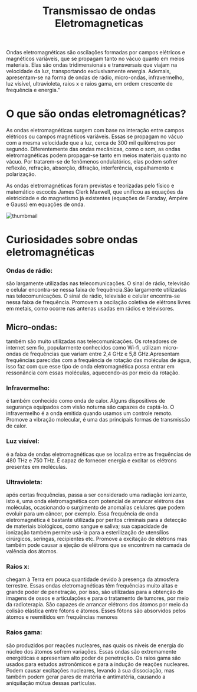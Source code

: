 <div align="center">
  <h1 align="center">
    Transmissao de ondas Eletromagneticas
    <br />
    <br />
  </h1>
</div>


Ondas eletromagnéticas são oscilações formadas por campos elétricos e magnéticos variáveis, que se propagam tanto no vácuo quanto em meios materiais. Elas são ondas tridimensionais e transversais que viajam na velocidade da luz, transportando exclusivamente energia. Ademais, apresentam-se na forma de ondas de rádio, micro-ondas, infravermelho, luz visível, ultravioleta, raios x e raios gama, em ordem crescente de frequência e energia."
# O que são ondas eletromagnéticas?
As ondas eletromagnéticas surgem com base na interação entre campos elétricos ou campos magnéticos variáveis. Essas se propagam no vácuo com a mesma velocidade que a luz, cerca de 300 mil quilômetros por segundo. Diferentemente das ondas mecânicas, como o som, as ondas eletromagnéticas podem propagar-se tanto em meios materiais quanto no vácuo. Por tratarem-se de fenômenos ondulatórios, elas podem sofrer reflexão, refração, absorção, difração, interferência, espalhamento e polarização.

As ondas eletromagnéticas foram previstas e teorizadas pelo físico e matemático escocês James Clerk Maxwell, que unificou as equações da eletricidade e do magnetismo já existentes (equações de Faraday, Ampére e Gauss) em equações de onda.


![thumbmail](https://github.com/user-attachments/assets/7f63de06-2ba2-4b4c-9fcd-33365542f189)

# Curiosidades sobre ondas eletromagnéticas

### Ondas de rádio: 
são largamente utilizadas nas telecomunicações. O sinal de rádio, televisão e celular encontra-se nessa faixa de frequência.São largamente utilizadas nas telecomunicações. O sinal de rádio, televisão e celular encontra-se nessa faixa de frequência. Promovem a oscilação coletiva de elétrons livres em metais, como ocorre nas antenas usadas em rádios e televisores.
## Micro-ondas:
também são muito utilizadas nas telecomunicações. Os roteadores de internet sem fio, popularmente conhecidos como Wi-fi, utilizam micro-ondas de frequências que variam entre 2,4 GHz e 5,8 GHz.Apresentam frequências parecidas com a frequência de rotação das moléculas de água, isso faz com que esse tipo de onda eletromagnética possa entrar em ressonância com essas moléculas, aquecendo-as por meio da rotação.
### Infravermelho:
é também conhecido como onda de calor. Alguns dispositivos de segurança equipados com visão noturna são capazes de captá-lo. O infravermelho é a onda emitida quando usamos um controle remoto. Promove a vibração molecular, é uma das principais formas de transmissão de calor.
### Luz visível:
é a faixa de ondas eletromagnéticas que se localiza entre as frequências de 480 THz e 750 THz. É capaz de fornecer energia e excitar os elétrons presentes em moléculas.
### Ultravioleta:
após certas frequências, passa a ser considerado uma radiação ionizante, isto é, uma onda eletromagnética com potencial de arrancar elétrons das moléculas, ocasionando o surgimento de anomalias celulares que podem evoluir para um câncer, por exemplo. Essa frequência de onda eletromagnética é bastante utilizada por peritos criminais para a detecção de materiais biológicos, como sangue e saliva; sua capacidade de ionização também permite usá-la para a esterilização de utensílios cirúrgicos, seringas, recipientes etc. Promove a excitação de elétrons mas também pode causar a ejeção de elétrons que se encontrem na camada de valência dos átomos.
### Raios x:
chegam à Terra em pouca quantidade devido à presença da atmosfera terrestre. Essas ondas eletromagnéticas têm frequências muito altas e grande poder de penetração, por isso, são utilizadas para a obtenção de imagens de ossos e articulações e para o tratamento de tumores, por meio da radioterapia. São capazes de arrancar elétrons dos átomos por meio da colisão elástica entre fótons e átomos. Esses fótons são absorvidos pelos átomos e reemitidos em frequências menores
### Raios gama:
são produzidos por reações nucleares, nas quais os níveis de energia do núcleo dos átomos sofrem variações. Essas ondas são extremamente energéticas e apresentam alto poder de penetração. Os raios gama são usados para estudos astronômicos e para a indução de reações nucleares. Podem causar excitações nucleares, levando à sua dissociação, mas também podem gerar pares de matéria e antimatéria, causando a aniquilação mútua dessas partículas.



